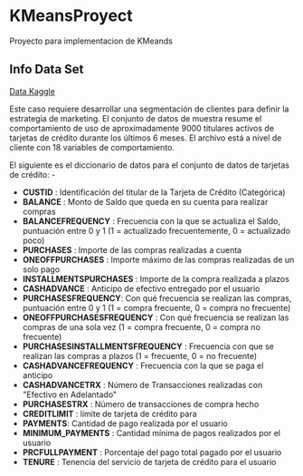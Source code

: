 # KMeansProyect
Proyecto para implementacion de KMeands

## Info Data Set

[Data Kaggle](https://www.kaggle.com/arjunbhasin2013/ccdata)

Este caso requiere desarrollar una segmentación de clientes para definir la estrategia de marketing. El
conjunto de datos de muestra resume el comportamiento de uso de aproximadamente 9000 titulares activos de tarjetas de crédito durante los últimos 6 meses. El archivo está a nivel de cliente con 18 variables de comportamiento.

El siguiente es el diccionario de datos para el conjunto de datos de tarjetas de crédito: -

- **CUSTID** : Identificación del titular de la Tarjeta de Crédito (Categórica)
- **BALANCE**  : Monto de Saldo que queda en su cuenta para realizar compras
- **BALANCEFREQUENCY** : Frecuencia con la que se actualiza el Saldo, puntuación entre 0 y 1 (1 = actualizado frecuentemente, 0 = actualizado poco)
- **PURCHASES** : Importe de las compras realizadas a cuenta 
- **ONEOFFPURCHASES** : Importe máximo de las compras realizadas de un solo pago 
- **INSTALLMENTSPURCHASES** : Importe de la compra realizada a plazos 
- **CASHADVANCE** : Anticipo de efectivo entregado por el usuario 
- **PURCHASESFREQUENCY**: Con qué frecuencia se realizan las compras, puntuación entre 0 y 1 (1 = compra frecuente, 0 = compra no frecuente)
- **ONEOFFPURCHASESFREQUENCY** : Con qué frecuencia se realizan las compras de una sola vez (1 = compra frecuente, 0 = compra no frecuente)
- **PURCHASESINSTALLMENTSFREQUENCY** : Frecuencia con que se realizan las compras a plazos (1 = frecuente, 0 = no frecuente)
- **CASHADVANCEFREQUENCY** : Frecuencia con la que se paga el anticipo 
- **CASHADVANCETRX** : Número de Transacciones realizadas con "Efectivo en Adelantado"
- **PURCHASESTRX** : Número de transacciones de compra hecho
- **CREDITLIMIT** : límite de tarjeta de crédito para
- **PAYMENTS**: Cantidad de pago realizada por el usuario
- **MINIMUM_PAYMENTS** : Cantidad mínima de pagos realizados por el usuario
- **PRCFULLPAYMENT** : Porcentaje del pago total pagado por el usuario
- **TENURE** : Tenencia del servicio de tarjeta de crédito para el usuario
